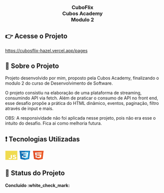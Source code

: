 <div align="center">
	<h3>CuboFlix <br>Cubos Academy <br>Modulo 2</h3>
</div>

## :point_right: Acesse o Projeto
https://cubosflix-hazel.vercel.app/pages


## :dart: Sobre o Projeto
Projeto desenvolvido por mim, proposto pela Cubos Academy, finalizando o modulo 2 do curso de Desenvolvimento de Software.

O projeto consistiu na elaboração de uma plataforma de streaming, consumindo API via fetch.
Além de praticar o consumo de API no front end, esse desafio propõe a prática do HTML dinâmico, eventos, paginação, filtro através de input e mais.

OBS: A responsividade não foi aplicada nesse projeto, pois não era esse o intuito do desafio. Fica ai como melhoria futura.
## ❗ Tecnologias Utilizadas

  <div style="display: inline_block">
  <img align="center" alt="jl-Js" height="30" width="40" src="https://raw.githubusercontent.com/devicons/devicon/master/icons/javascript/javascript-plain.svg">
  <img align="center" alt="jl-CSS" height="30" width="40" src="https://raw.githubusercontent.com/devicons/devicon/master/icons/css3/css3-original.svg">
  <img align="center" alt="jl-HTML" height="30" width="40" src="https://raw.githubusercontent.com/devicons/devicon/master/icons/html5/html5-original.svg">  
  </div>
  


## :running: Status do Projeto

<h4 align="left">
Concluído :white_check_mark:
	
</h4>
